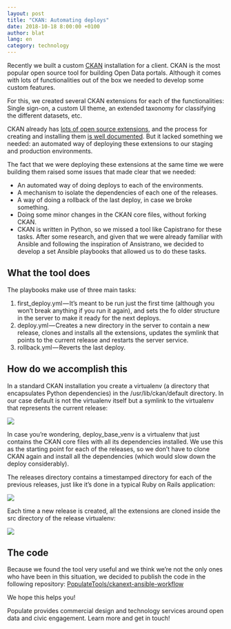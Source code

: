 ```yaml
---
layout: post
title: "CKAN: Automating deploys"
date: 2018-10-18 8:00:00 +0100
author: blat
lang: en
category: technology
---
```


Recently we built a custom [CKAN](https://ckan.org/) installation for a client. CKAN is the most popular open source tool for building Open Data portals. Although it comes with lots of functionalities out of the box we needed to develop some custom features.

For this, we created several CKAN extensions for each of the functionalities: Single sign-on, a custom UI theme, an extended taxonomy for classifying the different datasets, etc.

CKAN already has [lots of open source extensions](http://extensions.ckan.org/), and the process for creating and installing them [is well documented](http://docs.ckan.org/en/ckan-2.7.3/extensions/). But it lacked something we needed: an automated way of deploying these extensions to our staging and production environments.

The fact that we were deploying these extensions at the same time we were building them raised some issues that made clear that we needed:

- An automated way of doing deploys to each of the environments.
- A mechanism to isolate the dependencies of each one of the releases.
- A way of doing a rollback of the last deploy, in case we broke something.
- Doing some minor changes in the CKAN core files, without forking CKAN.
- CKAN is written in Python, so we missed a tool like Capistrano for these tasks. After some research, and given that we were already familiar with Ansible and following the inspiration of Ansistrano, we decided to develop a set Ansible playbooks that allowed us to do these tasks.

## What the tool does

The playbooks make use of three main tasks:

1. first_deploy.yml — It’s meant to be run just the first time (although you won’t break anything if you run it again), and sets the fo older structure in the server to make it ready for the next deploys.
2. deploy.yml — Creates a new directory in the server to contain a new release, clones and installs all the extensions, updates the symlink that points to the current release and restarts the server service.
3. rollback.yml — Reverts the last deploy.

## How do we accomplish this

In a standard CKAN installation you create a virtualenv (a directory that encapsulates Python dependencies) in the /usr/lib/ckan/default directory. In our case default is not the virtualenv itself but a symlink to the virtualenv that represents the current release:

<img src="{% asset_path '/assets/img/posts/180417-ckan-01.png' %}" />

In case you’re wondering, deploy_base_venv is a virtualenv that just contains the CKAN core files with all its dependencies installed. We use this as the starting point for each of the releases, so we don’t have to clone CKAN again and install all the dependencies (which would slow down the deploy considerably).

The releases directory contains a timestamped directory for each of the previous releases, just like it’s done in a typical Ruby on Rails application:

<img src="{% asset_path '/assets/img/posts/180417-ckan-02.png' %}" />

Each time a new release is created, all the extensions are cloned inside the src directory of the release virtualenv:

<img src="{% asset_path '/assets/img/posts/180417-ckan-03.png' %}" />

## The code

Because we found the tool very useful and we think we’re not the only ones who have been in this situation, we decided to publish the code in the following repository: [PopulateTools/ckanext-ansible-workflow](https://github.com/PopulateTools/ckanext-ansible-workflow)

We hope this helps you!

Populate provides commercial design and technology services around open data and civic engagement. Learn more and get in touch!

